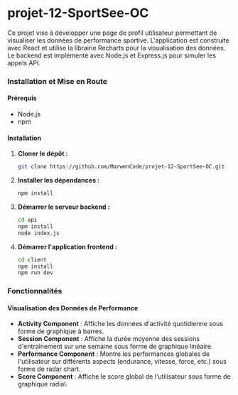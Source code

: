 # projet-12-SportSee-OC

Ce projet vise à développer une page de profil utilisateur permettant de visualiser les données de performance sportive. L'application est construite avec React et utilise la librairie Recharts pour la visualisation des données. Le backend est implémenté avec Node.js et Express.js pour simuler les appels API.

### Installation et Mise en Route

#### Prérequis
- Node.js
- npm

#### Installation
1. **Cloner le dépôt :**
   ```bash
   git clone https://github.com/MarwenCode/projet-12-SportSee-OC.git
   
   ```

2. **Installer les dépendances :**
   ```bash
   npm install
   ```

3. **Démarrer le serveur backend :**
   ```bash
   cd api
   npm install
   node index.js
   ```

4. **Démarrer l'application frontend :**
   ```bash
   cd client
   npm install
   npm run dev
   ```

### Fonctionnalités

#### Visualisation des Données de Performance
- **Activity Component** : Affiche les données d'activité quotidienne sous forme de graphique à barres.
- **Session Component** : Affiche la durée moyenne des sessions d'entraînement sur une semaine sous forme de graphique linéaire.
- **Performance Component** : Montre les performances globales de l'utilisateur sur différents aspects (endurance, vitesse, force, etc.) sous forme de radar chart.
- **Score Component** : Affiche le score global de l'utilisateur sous forme de graphique radial.



